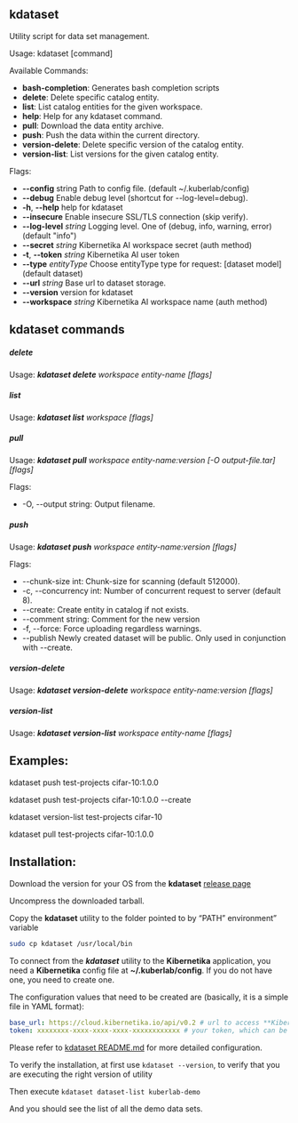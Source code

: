 ## kdataset
Utility script for data set management.

Usage: kdataset \[command]

Available Commands:

 * **bash-completion**: Generates bash completion scripts
 * **delete**:	        Delete specific catalog entity.
 * **list**:		    List catalog entities for the given workspace.
 * **help**:			Help for any kdataset command.
 * **pull**:			Download the data entity archive.
 * **push**:			Push the data within the current directory.
 * **version-delete**:	Delete specific version of the catalog entity.
 * **version-list**:	List versions for the given catalog entity.

Flags:

 * **--config** string           Path to config file. (default ~/.kuberlab/config)
 * **--debug**                   Enable debug level (shortcut for --log-level=debug).
 * **-h**, **--help**            help for kdataset
 * **--insecure**                Enable insecure SSL/TLS connection (skip verify).
 * **--log-level** *string*      Logging level. One of (debug, info, warning, error) (default "info")
 * **--secret** *string*         Kibernetika AI workspace secret (auth method)
 * **-t**, **--token** *string*  Kibernetika AI user token
 * **--type** *entityType*       Choose entityType type for request: \[dataset model] (default dataset)
 * **--url** *string*            Base url to dataset storage.
 * **--version**                 version for kdataset
 * **--workspace** *string*      Kibernetika AI workspace name (auth method)

## kdataset commands

##### delete

Usage: ***kdataset delete*** *workspace entity-name \[flags]*

##### list

Usage: ***kdataset list*** *workspace \[flags]*

##### pull

Usage: ***kdataset pull*** *workspace entity-name:version \[-O output-file.tar] \[flags]*

Flags:

 * -O, --output string:	Output filename.

##### push

Usage: ***kdataset push*** *workspace entity-name:version \[flags]*

Flags:

 * --chunk-size int:      Chunk-size for scanning (default 512000).
 * -c, --concurrency int: Number of concurrent request to server (default 8).
 * --create:		      Create entity in catalog if not exists.
 * --comment string:      Comment for the new version
 * -f,  --force:	      Force uploading regardless warnings.
 * --publish              Newly created dataset will be public. Only used in conjunction with --create.

##### version-delete

Usage: ***kdataset version-delete*** *workspace entity-name:version \[flags]*

##### version-list

Usage: ***kdataset version-list*** *workspace entity-name \[flags]*

## Examples:

kdataset push test-projects cifar-10:1.0.0

kdataset push test-projects cifar-10:1.0.0 --create

kdataset version-list test-projects cifar-10

kdataset pull test-projects cifar-10:1.0.0

## Installation:

Download the version for your OS from the **kdataset** [release page](https://github.com/kuberlab/pluk/releases)

Uncompress the downloaded tarball.

Copy the **kdataset** utility to the folder pointed to by “PATH” environment” variable

```bash
sudo cp kdataset /usr/local/bin
```

To connect from the ***kdataset*** utility to the **Kibernetika**
application, you need a **Kibernetika** config file at **~/.kuberlab/config**.
If you do not have one, you need to create one.

The configuration values that need to be created are (basically, it is a simple file in YAML format):

```yaml
base_url: https://cloud.kibernetika.io/api/v0.2 # url to access **Kibernetika** API.
token: xxxxxxxx-xxxx-xxxx-xxxx-xxxxxxxxxxxx # your token, which can be obtained from the `settings` page of the KuberLab application.
```

Please refer to [kdataset README.md](https://github.com/kuberlab/pluk/blob/master/README.md#cli-reference) for more detailed configuration.

To verify the installation, at first use
`kdataset --version`, to verify that you are executing the right version of utility

Then execute
`kdataset dataset-list kuberlab-demo`

And you should see the list of all the demo data sets.


